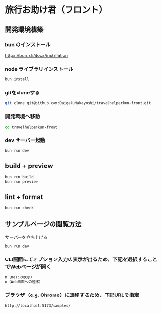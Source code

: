 # 旅行お助け君（フロント）

## 開発環境構築

### bun のインストール

https://bun.sh/docs/installation

### node ライブラリインストール

```sh
bun install
```

### gitをcloneする

```sh
git clone git@github.com:DaigakuNakayoshi/travelhelperkun-front.git
```

### 開発環境へ移動

```sh
cd travelhelperkun-front
```

### dev サーバー起動

```sh
bun run dev
```

## build + preview

```sh
bun run build
bun run preview
```

## lint + format

```sh
bun run check
```

## サンプルページの閲覧方法

サーバーを立ち上げる

```sh
bun run dev
```

### CLI画面にてオプション入力の表示が出るため、下記を選択することでWebページが開く

```sh
h（helpの表示）
o（Web画面への遷移）
```

### ブラウザ（e.g. Chrome）に遷移するため、下記URLを指定

```sh
http://localhost:5173/samples/
```
